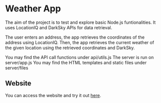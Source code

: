 # Weather App

The aim of the project is to test and explore basic Node.js funtionalities. It uses LocationIQ and DarkSky APIs for data retrieval.

The user enters an address, the app retrieves the coordinates of the address using LocationIQ. 
Then, the app retrieves the current weather of the given location using the retrieved coordinates and DarkSky.

You may find the API call functions under api/utils.js
The server is run on server/app.js
You may find the HTML templates and static files under server/files

## Website

You can access the website and try it out [here](https://atukalp-weather-app.herokuapp.com/weather).

